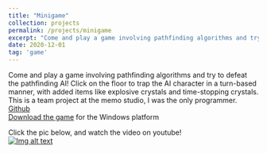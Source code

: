 ```yaml
---
title: "Minigame"
collection: projects
permalink: /projects/minigame
excerpt: "Come and play a game involving pathfinding algorithms and try to defeat the pathfinding AI! Click on the floor to trap the AI character in a turn-based manner, with added items like explosive crystals and time-stopping crystals. [Video](https://www.youtube.com/watch?v=PgzoRXtHMY4) and [Download Game(OS:Win)](https://github.com/jinjinhe2001/minigame/releases/download/v1.0.0/mini.game.rar)<br/><img src='/images/minigame1.png'>"
date: 2020-12-01
tag: 'game'
---
```


Come and play a game involving pathfinding algorithms and try to defeat the pathfinding AI! Click on the floor to trap the AI character in a turn-based manner, with added items like explosive crystals and time-stopping crystals. This is a team project at the memo studio, I was the only programmer. 
[Github](https://github.com/jinjinhe2001/minigame)  
[Download the game](https://github.com/jinjinhe2001/minigame/releases/download/v1.0.0/mini.game.rar) for the Windows platform

Click the pic below, and watch the video on youtube!     
[![Img alt text](https://img.youtube.com/vi/PgzoRXtHMY4/0.jpg)](https://www.youtube.com/watch?v=PgzoRXtHMY4)

